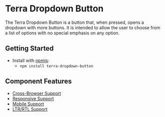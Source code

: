 # Terra Dropdown Button

The Terra Dropdown Button is a button that, when pressed, opens a dropdown with more buttons.
It is intended to allow the user to choose from a list of options with no special emphasis on any option.

## Getting Started

- Install with [npmjs](https://www.npmjs.com):
  - `npm install terra-dropdown-button`

## Component Features

 * [Cross-Browser Support](https://github.com/cerner/terra-ui/blob/master/src/terra-dev-site/contributing/ComponentStandards.e.contributing.md#cross-browser-support)
 * [Responsive Support](https://github.com/cerner/terra-ui/blob/master/src/terra-dev-site/contributing/ComponentStandards.e.contributing.md#responsive-support)
 * [Mobile Support](https://github.com/cerner/terra-ui/blob/master/src/terra-dev-site/contributing/ComponentStandards.e.contributing.md#mobile-support)
 * [LTR/RTL Support](https://github.com/cerner/terra-ui/blob/master/src/terra-dev-site/contributing/ComponentStandards.e.contributing.md#ltr--rtl-support)

